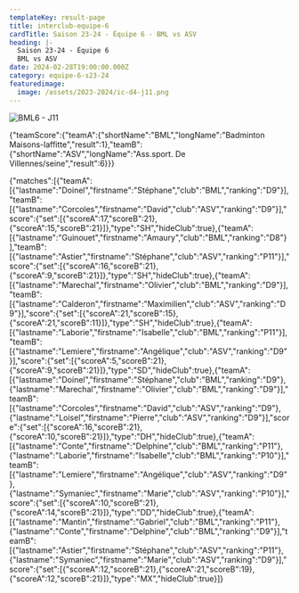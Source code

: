 ```yaml
---
templateKey: result-page
title: interclub-equipe-6
cardTitle: Saison 23-24 - Équipe 6 - BML vs ASV 
heading: |-
  Saison 23-24 - Équipe 6
  BML vs ASV
date: 2024-02-28T19:00:00.000Z
category: equipe-6-s23-24
featuredimage:
  image: /assets/2023-2024/ic-d4-j11.png
---
```

![](/assets/2023-2024/ic-d4-j11.png "BML6 - J11")

<teamscoreboard>{"teamScore":{"teamA":{"shortName":"BML","longName":"Badminton Maisons-laffitte","result":1},"teamB":{"shortName":"ASV","longName":"Ass.sport. De Villennes/seine","result":6}}}</teamscoreboard>

<scoreboard>{"matches":[{"teamA":[{"lastname":"Doinel","firstname":"Stéphane","club":"BML","ranking":"D9"}],"teamB":[{"lastname":"Corcoles","firstname":"David","club":"ASV","ranking":"D9"}],"score":{"set":[{"scoreA":17,"scoreB":21},{"scoreA":15,"scoreB":21}]},"type":"SH","hideClub":true},{"teamA":[{"lastname":"Guinouet","firstname":"Amaury","club":"BML","ranking":"D8"}],"teamB":[{"lastname":"Astier","firstname":"Stéphane","club":"ASV","ranking":"P11"}],"score":{"set":[{"scoreA":16,"scoreB":21},{"scoreA":9,"scoreB":21}]},"type":"SH","hideClub":true},{"teamA":[{"lastname":"Marechal","firstname":"Olivier","club":"BML","ranking":"D9"}],"teamB":[{"lastname":"Calderon","firstname":"Maximilien","club":"ASV","ranking":"D9"}],"score":{"set":[{"scoreA":21,"scoreB":15},{"scoreA":21,"scoreB":11}]},"type":"SH","hideClub":true},{"teamA":[{"lastname":"Laborie","firstname":"Isabelle","club":"BML","ranking":"P11"}],"teamB":[{"lastname":"Lemiere","firstname":"Angélique","club":"ASV","ranking":"D9"}],"score":{"set":[{"scoreA":5,"scoreB":21},{"scoreA":9,"scoreB":21}]},"type":"SD","hideClub":true},{"teamA":[{"lastname":"Doinel","firstname":"Stéphane","club":"BML","ranking":"D9"},{"lastname":"Marechal","firstname":"Olivier","club":"BML","ranking":"D9"}],"teamB":[{"lastname":"Corcoles","firstname":"David","club":"ASV","ranking":"D9"},{"lastname":"Loisel","firstname":"Pierre","club":"ASV","ranking":"D9"}],"score":{"set":[{"scoreA":16,"scoreB":21},{"scoreA":10,"scoreB":21}]},"type":"DH","hideClub":true},{"teamA":[{"lastname":"Conte","firstname":"Delphine","club":"BML","ranking":"P11"},{"lastname":"Laborie","firstname":"Isabelle","club":"BML","ranking":"P10"}],"teamB":[{"lastname":"Lemiere","firstname":"Angélique","club":"ASV","ranking":"D9"},{"lastname":"Symaniec","firstname":"Marie","club":"ASV","ranking":"P10"}],"score":{"set":[{"scoreA":10,"scoreB":21},{"scoreA":14,"scoreB":21}]},"type":"DD","hideClub":true},{"teamA":[{"lastname":"Mantin","firstname":"Gabriel","club":"BML","ranking":"P11"},{"lastname":"Conte","firstname":"Delphine","club":"BML","ranking":"D9"}],"teamB":[{"lastname":"Astier","firstname":"Stéphane","club":"ASV","ranking":"P11"},{"lastname":"Symaniec","firstname":"Marie","club":"ASV","ranking":"D9"}],"score":{"set":[{"scoreA":12,"scoreB":21},{"scoreA":21,"scoreB":19},{"scoreA":12,"scoreB":21}]},"type":"MX","hideClub":true}]}</scoreboard>